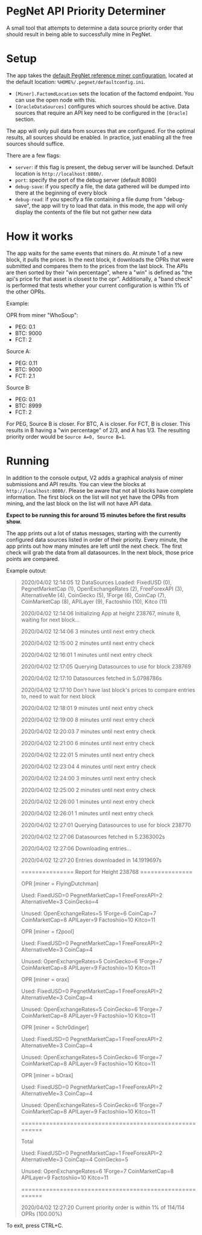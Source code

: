 # PegNet API Priority Determiner

A small tool that attempts to determine a data source priority order that should result in being able to successfully mine in PegNet.

# Setup

The app takes the [default PegNet reference miner configuration](https://github.com/pegnet/pegnet/blob/master/config/defaultconfig.ini), located at the default location: `%HOME%/.pegnet/defaultconfig.ini`. 

* `[Miner].FactomdLocation` sets the location of the factomd endpoint. You can use the open node with this.
* `[OracleDataSources]` configures which sources should be active. Data sources that require an API key need to be configured in the `[Oracle]` section.

The app will only pull data from sources that are configured. For the optimal results, all sources should be enabled. In practice, just enabling all the free sources should suffice.

There are a few flags:

* `server`: if this flag is present, the debug server will be launched. Default location is `http://localhost:8080/`.
* `port`: specify the port of the debug server (default 8080)
* `debug-save`: if you specify a file, the data gathered will be dumped into there at the beginning of every block
* `debug-read`: if you specify a file containing a file dump from "debug-save", the app will try to load that data. in this mode, the app will only display the contents of the file but not gather new data

# How it works

The app waits for the same events that miners do. At minute 1 of a new block, it pulls the prices. In the next block, it downloads the OPRs that were submitted and compares them to the prices from the last block. The APIs are then sorted by their "win percentage", where a "win" is defined as "the api's price for that asset is closest to the opr". Additionally, a "band check" is performed that tests whether your current configuration is within 1% of the other OPRs.

Example:

OPR from miner "WhoSoup":
* PEG: 0.1
* BTC: 9000
* FCT: 2

Source A:
* PEG: 0.11
* BTC: 9000
* FCT: 2.1

Source B:
* PEG: 0.1
* BTC: 8999
* FCT: 2

For PEG, Source B is closer. For BTC, A is closer. For FCT, B is closer. This results in B having a "win percentage" of 2/3, and A has 1/3. The resulting priority order would be `Source A=0, Source B=1`. 

# Running 

In addition to the console output, V2 adds a graphical analysis of miner submissions and API results. You can view the blocks at `http://localhost:8080/`. Please be aware that not all blocks have complete information. The first block on the list will not yet have the OPRs from mining, and the last block on the list will not have API data.

**Expect to be running this for around 15 minutes before the first results show.**

The app prints out a lot of status messages, starting with the currently configured data sources listed in order of their priority. Every minute, the app prints out how many minutes are left until the next check. The first check will grab the data from all datasources. In the next block, those price points are compared. 

Example outout:
> 2020/04/02 12:14:05 12 DataSources Loaded: FixedUSD (0), PegnetMarketCap (1), OpenExchangeRates (2), FreeForexAPI (3), AlternativeMe (4), CoinGecko (5), 1Forge (6), CoinCap (7), CoinMarketCap (8), APILayer (9), Factoshiio (10), Kitco (11)
> 
> 2020/04/02 12:14:06 Initializing App at height 238767, minute 8, waiting for next block...
> 
> 2020/04/02 12:14:06 3 minutes until next entry check
> 
> 2020/04/02 12:15:00 2 minutes until next entry check
> 
> 2020/04/02 12:16:01 1 minutes until next entry check
> 
> 2020/04/02 12:17:05 Querying Datasources to use for block 238769
> 
> 2020/04/02 12:17:10 Datasources fetched in 5.0798786s
> 
> 2020/04/02 12:17:10 Don't have last block's prices to compare entries to, need to wait for next block
> 
> 2020/04/02 12:18:01 9 minutes until next entry check
> 
> 2020/04/02 12:19:00 8 minutes until next entry check
> 
> 2020/04/02 12:20:03 7 minutes until next entry check
> 
> 2020/04/02 12:21:00 6 minutes until next entry check
> 
> 2020/04/02 12:22:01 5 minutes until next entry check
> 
> 2020/04/02 12:23:04 4 minutes until next entry check
> 
> 2020/04/02 12:24:00 3 minutes until next entry check
> 
> 2020/04/02 12:25:00 2 minutes until next entry check
> 
> 2020/04/02 12:26:00 1 minutes until next entry check
> 
> 2020/04/02 12:26:01 1 minutes until next entry check
> 
> 2020/04/02 12:27:01 Querying Datasources to use for block 238770
> 
> 2020/04/02 12:27:06 Datasources fetched in 5.2363002s
> 
> 2020/04/02 12:27:06 Downloading entries...
> 
> 2020/04/02 12:27:20 Entries downloaded in 14.1919697s
> 
> =============== Report for Height 238768 ===============
> 
> OPR [miner = FlyingDutchman]
> 
>   Used: FixedUSD=0 PegnetMarketCap=1 FreeForexAPI=2 AlternativeMe=3 CoinGecko=4
> 
> Unused: OpenExchangeRates=5 1Forge=6 CoinCap=7 CoinMarketCap=8 APILayer=9 Factoshiio=10 Kitco=11
> 
> 
> 
> OPR [miner = f2pool]
> 
>   Used: FixedUSD=0 PegnetMarketCap=1 FreeForexAPI=2 AlternativeMe=3 CoinCap=4
> 
> Unused: OpenExchangeRates=5 CoinGecko=6 1Forge=7 CoinMarketCap=8 APILayer=9 Factoshiio=10 Kitco=11
> 
> 
> 
> OPR [miner = orax]
> 
>   Used: FixedUSD=0 PegnetMarketCap=1 FreeForexAPI=2 AlternativeMe=3 CoinCap=4
> 
> Unused: OpenExchangeRates=5 CoinGecko=6 1Forge=7 CoinMarketCap=8 APILayer=9 Factoshiio=10 Kitco=11
> 
> 
> 
> OPR [miner = Schr0dinger]
> 
>   Used: FixedUSD=0 PegnetMarketCap=1 FreeForexAPI=2 AlternativeMe=3 CoinCap=4
> 
> Unused: OpenExchangeRates=5 CoinGecko=6 1Forge=7 CoinMarketCap=8 APILayer=9 Factoshiio=10 Kitco=11
> 
> 
> 
> OPR [miner = bOrax]
> 
>   Used: FixedUSD=0 PegnetMarketCap=1 FreeForexAPI=2 AlternativeMe=3 CoinCap=4
> 
> Unused: OpenExchangeRates=5 CoinGecko=6 1Forge=7 CoinMarketCap=8 APILayer=9 Factoshiio=10 Kitco=11
> 
> ========================================================
> 
> Total
> 
>   Used: FixedUSD=0 PegnetMarketCap=1 FreeForexAPI=2 AlternativeMe=3 CoinCap=4 CoinGecko=5
> 
> Unused: OpenExchangeRates=6 1Forge=7 CoinMarketCap=8 APILayer=9 Factoshiio=10 Kitco=11
> 
> ========================================================
> 
> 2020/04/02 12:27:20 Current priority order is within 1% of 114/114 OPRs (100.00%)

To exit, press CTRL+C.